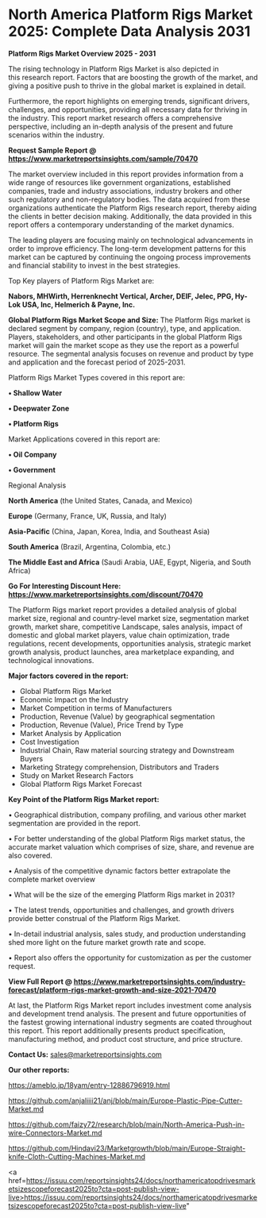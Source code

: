 # North America Platform Rigs Market 2025: Complete Data Analysis 2031

<Strong> Platform Rigs Market Overview 2025 - 2031</strong>

The rising technology in Platform Rigs Market is also depicted in this research report. Factors that are boosting the growth of the market, and giving a positive push to thrive in the global market is explained in detail.

Furthermore, the report highlights on emerging trends, significant drivers, challenges, and opportunities, providing all necessary data for thriving in the industry. This report market research offers a comprehensive perspective, including an in-depth analysis of the present and future scenarios within the industry.

<strong>Request Sample Report @ <a href=https://www.marketreportsinsights.com/sample/70470>https://www.marketreportsinsights.com/sample/70470</a></strong>

The market overview included in this report provides information from a wide range of resources like government organizations, established companies, trade and industry associations, industry brokers and other such regulatory and non-regulatory bodies. The data acquired from these organizations authenticate the Platform Rigs research report, thereby aiding the clients in better decision making. Additionally, the data provided in this report offers a contemporary understanding of the market dynamics.

The leading players are focusing mainly on technological advancements in order to improve efficiency. The long-term development patterns for this market can be captured by continuing the ongoing process improvements and financial stability to invest in the best strategies.

Top Key players of Platform Rigs Market are:

<strong>Nabors, MHWirth, Herrenknecht Vertical, Archer, DEIF, Jelec, PPG, Hy-Lok USA, Inc, Helmerich & Payne, Inc.</strong>

<strong><b>Global Platform Rigs Market Scope and Size:</b></strong>
The Platform Rigs market is declared segment by company, region (country), type, and application. Players, stakeholders, and other participants in the global Platform Rigs market will gain the market scope as they use the report as a powerful resource. The segmental analysis focuses on revenue and product by type and application and the forecast period of 2025-2031.

Platform Rigs Market Types covered in this report are:

<strong>• Shallow Water

• Deepwater Zone

• Platform Rigs</strong>

Market Applications covered in this report are:

<strong>• Oil Company

• Government</strong> 

Regional Analysis

<strong>North America</strong> (the United States, Canada, and Mexico)

<strong>Europe</strong> (Germany, France, UK, Russia, and Italy)

<strong>Asia-Pacific</strong> (China, Japan, Korea, India, and Southeast Asia)

<strong>South America</strong> (Brazil, Argentina, Colombia, etc.)

<strong>The Middle East and Africa</strong> (Saudi Arabia, UAE, Egypt, Nigeria, and South Africa)

<strong>Go For Interesting Discount Here: <a href=https://www.marketreportsinsights.com/discount/70470>https://www.marketreportsinsights.com/discount/70470</a></strong>

The Platform Rigs market report provides a detailed analysis of global market size, regional and country-level market size, segmentation market growth, market share, competitive Landscape, sales analysis, impact of domestic and global market players, value chain optimization, trade regulations, recent developments, opportunities analysis, strategic market growth analysis, product launches, area marketplace expanding, and technological innovations.

<strong><b>Major factors covered in the report:</b></strong>
<ul>
  <li>Global Platform Rigs Market </li>
  <li>Economic Impact on the Industry</li>
  <li>Market Competition in terms of Manufacturers</li>
  <li>Production, Revenue (Value) by geographical segmentation</li>
  <li>Production, Revenue (Value), Price Trend by Type</li>
  <li>Market Analysis by Application</li>
  <li>Cost Investigation</li>
  <li>Industrial Chain, Raw material sourcing strategy and Downstream Buyers</li>
  <li>Marketing Strategy comprehension, Distributors and Traders</li>
  <li>Study on Market Research Factors</li>
  <li>Global Platform Rigs Market Forecast</li>
</ul>

<strong><b>Key Point of the Platform Rigs Market report:</b></strong>

• Geographical distribution, company profiling, and various other market segmentation are provided in the report.

• For better understanding of the global Platform Rigs market status, the accurate market valuation which comprises of size, share, and revenue are also covered.

• Analysis of the competitive dynamic factors better extrapolate the complete market overview

• What will be the size of the emerging Platform Rigs market in 2031?

• The latest trends, opportunities and challenges, and growth drivers provide better construal of the Platform Rigs Market.

• In-detail industrial analysis, sales study, and production understanding shed more light on the future market growth rate and scope.

• Report also offers the opportunity for customization as per the customer request.

<strong><b>View Full Report @ <a href=https://www.marketreportsinsights.com/industry-forecast/platform-rigs-market-growth-and-size-2021-70470>https://www.marketreportsinsights.com/industry-forecast/platform-rigs-market-growth-and-size-2021-70470</a></b></strong>


At last, the Platform Rigs Market report includes investment come analysis and development trend analysis. The present and future opportunities of the fastest growing international industry segments are coated throughout this report. This report additionally presents product specification, manufacturing method, and product cost structure, and price structure.

<strong>Contact Us:</strong>
sales@marketreportsinsights.com

<strong>Our other reports:</strong>

<a href=https://ameblo.jp/18yam/entry-12886796919.html>https://ameblo.jp/18yam/entry-12886796919.html</a>

<a href=https://github.com/anjaliiii21/anj/blob/main/Europe-Plastic-Pipe-Cutter-Market.md>https://github.com/anjaliiii21/anj/blob/main/Europe-Plastic-Pipe-Cutter-Market.md</a>

<a href=https://github.com/faizy72/research/blob/main/North-America-Push-in-wire-Connectors-Market.md>https://github.com/faizy72/research/blob/main/North-America-Push-in-wire-Connectors-Market.md</a>

<a href=https://github.com/Hindavi23/Marketgrowth/blob/main/Europe-Straight-knife-Cloth-Cutting-Machines-Market.md>https://github.com/Hindavi23/Marketgrowth/blob/main/Europe-Straight-knife-Cloth-Cutting-Machines-Market.md</a>

<a href=https://issuu.com/reportsinsights24/docs/northamericatopdrivesmarketsizescopeforecast2025to?cta=post-publish-view-live>https://issuu.com/reportsinsights24/docs/northamericatopdrivesmarketsizescopeforecast2025to?cta=post-publish-view-live</a>"
